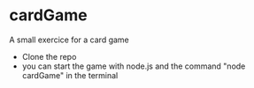 # cardGame
A small exercice for a card game

- Clone the repo 
- you can start the game with node.js and the command "node cardGame" in the terminal

